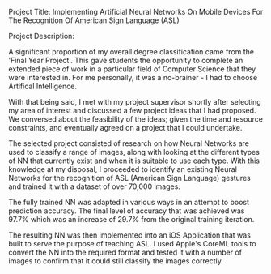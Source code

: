 Project Title: Implementing Artificial Neural Networks On Mobile Devices For The Recognition Of American Sign Language (ASL) 

Project Description:

A significant proportion of my overall degree classification came from the 'Final Year Project'. This gave students the opportunity to complete an extended piece of work in a particular field of Computer Science that they were interested in. For me personally, it was a no-brainer - I had to choose Artifical Intelligence.

With that being said, I met with my project supervisor shortly after selecting my area of interest and discussed a few project ideas that I had proposed. We conversed about the feasibility of the ideas; given the time and resource constraints, and eventually agreed on a project that I could undertake.

The selected project consisted of research on how Neural Networks are used to classify a range of images, along with looking at the different types of NN that currently exist and when it is suitable to use each type. With this knowledge at my disposal, I proceeded to identify an existing Neural Networks for the recognition of ASL (American Sign Language) gestures and trained it with a dataset of over 70,000 images.

The fully trained NN was adapted in various ways in an attempt to boost prediction accuracy. The final level of accuracy that was achieved was 97.7% which was an increase of 29.7% from the original training iteration.

The resulting NN was then implemented into an iOS Application that was built to serve the purpose of teaching ASL. I used Apple's CoreML tools to convert the NN into the required format and tested it with a number of images to confirm that it could still classify the images correctly.
